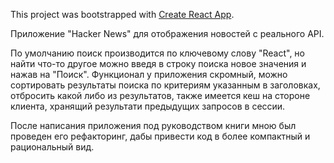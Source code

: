 This project was bootstrapped with [Create React App](https://github.com/facebook/create-react-app).

Приложение "Hacker News" для отображения новостей с реального API.

По умолчанию поиск производится по ключевому слову "React", но найти что-то другое можно введя в строку поиска новое значения и нажав на "Поиск". Функционал у приложения скромный, можно сортировать результаты поиска по критериям указанным в заголовках, отбросить какой либо из результатов, также имеется кеш на стороне клиента, хранящий результати предыдущих запросов в сессии.

После написания приложения под руководством книги мною был проведен его рефакторинг, дабы привести код в более компактный и рациональный вид.